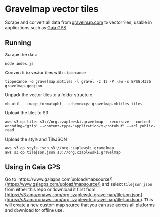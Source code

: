 # Gravelmap vector tiles

Scrape and convert all data from [gravelmap.com](https://gravelmap.com/) to vector tiles, usable in applications such as [Gaia GPS](https://gaiagps.com)

## Running

Scrape the data

````
node index.js
````

Convert it to vector tiles with `tippecanoe`

````
tippecanoe -o gravelmap.mbtiles -l gravel -z 12 -P -aw -s EPSG:4326 gravelmap.geojson
````

Unpack the vector tiles to a folder structure

````
mb-util --image_format=pbf --scheme=xyz gravelmap.mbtiles tiles
````

Upload the tiles to S3

````
aws s3 cp tiles s3://org.czaplewski.gravelmap --recursive --content-encoding="gzip" --content-type="application/x-protobuf" --acl public-read
````

Upload the style and TileJSON

````
aws s3 cp style.json s3://org.czaplewski.gravelmap
aws s3 cp tilejson.json s3://org.czaplewski.gravelmap
````

## Using in Gaia GPS
Go to [https://www.gaiagps.com/upload/mapsource/](https://www.gaiagps.com/upload/mapsource/) and
select `tilejson.json` from either this repo or download it first from [https://s3.amazonaws.com/org.czaplewski.gravelmap/tilejson.json](https://s3.amazonaws.com/org.czaplewski.gravelmap/tilejson.json). This will create a
new custom map source that you can use across all platforms and download for offline use.